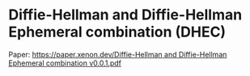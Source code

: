 # Diffie-Hellman and Diffie-Hellman Ephemeral combination (DHEC)
Paper: [https://paper.xenon.dev/Diffie-Hellman and Diffie-Hellman Ephemeral combination v0.0.1.pdf](https://paper.xenon.dev/Diffie-Hellman%20and%20Diffie-Hellman%20Ephemeral%20combination%20v0.0.1.pdf)
